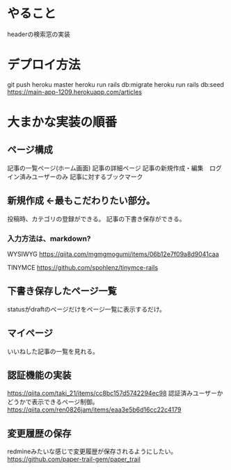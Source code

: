 # やること
headerの検索窓の実装

# デプロイ方法
git push heroku master
heroku run rails db:migrate
heroku run rails db:seed
https://main-app-1209.herokuapp.com/articles

# 大まかな実装の順番
## ページ構成
記事の一覧ページ(ホーム画面)
記事の詳細ページ
記事の新規作成・編集　ログイン済みユーザーのみ
記事に対するブックマーク

## 新規作成 ←最もこだわりたい部分。
投稿時、カテゴリの登録ができる。
記事の下書き保存ができる。
### 入力方法は、markdown?
WYSIWYG
https://qiita.com/mgmgmogumi/items/06b12e7f09a8d9041caa

TINYMCE
https://github.com/spohlenz/tinymce-rails


## 下書き保存したページ一覧
statusがdraftのページだけをページ一覧に表示するだけ。

## マイページ
いいねした記事の一覧を見れる。

## 認証機能の実装
https://qiita.com/taki_21/items/cc8bc157d5742294ec98
認証済みユーザーかどうかで表示できるページ制御。
https://qiita.com/ren0826jam/items/eaa3e5b6d16cc22c4179

## 変更履歴の保存
redmineみたいな感じで変更履歴が保存されるようにしたい。
https://github.com/paper-trail-gem/paper_trail

